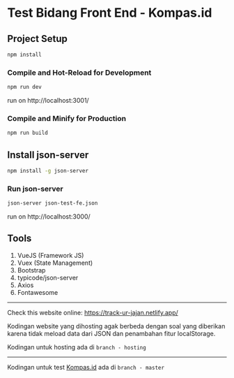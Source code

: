 # Test Bidang Front End - Kompas.id

## Project Setup

```sh
npm install
```

### Compile and Hot-Reload for Development

```sh
npm run dev
```

run on http://localhost:3001/

### Compile and Minify for Production

```sh
npm run build
```

## Install json-server

```sh
npm install -g json-server
```

### Run json-server

```sh
json-server json-test-fe.json
```

run on http://localhost:3000/


## Tools

1. VueJS (Framework JS)
2. Vuex (State Management)
3. Bootstrap
4. typicode/json-server
5. Axios
6. Fontawesome

---

Check this website online: https://track-ur-jajan.netlify.app/

Kodingan website yang dihosting agak berbeda dengan soal yang diberikan karena tidak meload data dari JSON dan penambahan fitur localStorage.

Kodingan untuk hosting ada di `branch - hosting`

---

Kodingan untuk test [Kompas.id](https://kompas.id) ada di `branch - master` 